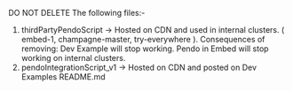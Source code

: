 DO NOT DELETE The following files:-
1. thirdPartyPendoScript -> Hosted on CDN and used in internal clusters. ( embed-1, champagne-master, try-everywhere ). Consequences of removing: Dev Example will stop working. Pendo in Embed will stop working on internal clusters.
2. pendoIntegrationScript_v1 -> Hosted on CDN and posted on Dev Examples README.md
